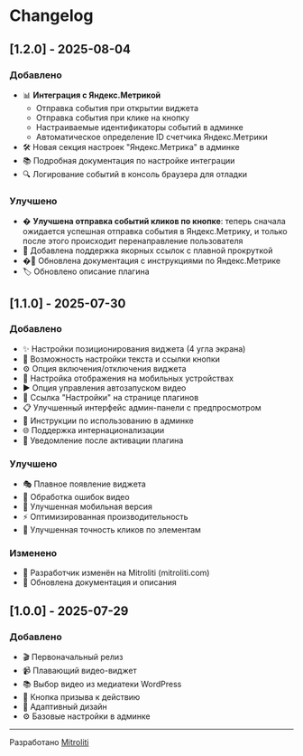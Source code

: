 # Changelog

## [1.2.0] - 2025-08-04

### Добавлено

- 📊 **Интеграция с Яндекс.Метрикой**
  - Отправка события при открытии виджета
  - Отправка события при клике на кнопку
  - Настраиваемые идентификаторы событий в админке
  - Автоматическое определение ID счетчика Яндекс.Метрики
- 🛠️ Новая секция настроек "Яндекс.Метрика" в админке
- 📚 Подробная документация по настройке интеграции
- 🔍 Логирование событий в консоль браузера для отладки

### Улучшено

- � **Улучшена отправка событий кликов по кнопке**: теперь сначала ожидается успешная отправка события в Яндекс.Метрику, и только после этого происходит перенаправление пользователя
- 🔗 Добавлена поддержка якорных ссылок с плавной прокруткой
- �📖 Обновлена документация с инструкциями по Яндекс.Метрике
- 🏷️ Обновлено описание плагина

## [1.1.0] - 2025-07-30

### Добавлено

- ✨ Настройки позиционирования виджета (4 угла экрана)
- 🎨 Возможность настройки текста и ссылки кнопки
- ⚙️ Опция включения/отключения виджета
- 📱 Настройка отображения на мобильных устройствах
- ▶️ Опция управления автозапуском видео
- 🔗 Ссылка "Настройки" на странице плагинов
- 📋 Улучшенный интерфейс админ-панели с предпросмотром
- 📖 Инструкции по использованию в админке
- 🌐 Поддержка интернационализации
- 📢 Уведомление после активации плагина

### Улучшено

- 🎭 Плавное появление виджета
- 🚫 Обработка ошибок видео
- 📱 Улучшенная мобильная версия
- ⚡ Оптимизированная производительность
- 🎯 Улучшенная точность кликов по элементам

### Изменено

- 👤 Разработчик изменён на Mitroliti (mitroliti.com)
- 📝 Обновлена документация и описания

## [1.0.0] - 2025-07-29

### Добавлено

- 🎬 Первоначальный релиз
- 📹 Плавающий видео-виджет
- 📚 Выбор видео из медиатеки WordPress
- 🎯 Кнопка призыва к действию
- 📱 Адаптивный дизайн
- ⚙️ Базовые настройки в админке

---

Разработано [Mitroliti](https://mitroliti.com)
